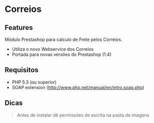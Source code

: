 Correios
========

Features
--------

Módulo Prestashop para calculo de Frete pelos Correios.

* Utiliza o novo Webservice dos Correios
* Portada para novas versões do Prestashop (1.4)

Requisitos
----------

* PHP 5.3 (ou superior)
* SOAP extension (http://www.php.net/manual/en/intro.soap.php)

Dicas
-----

> Antes de instalar dê permissões de escrita na pasta de imagens